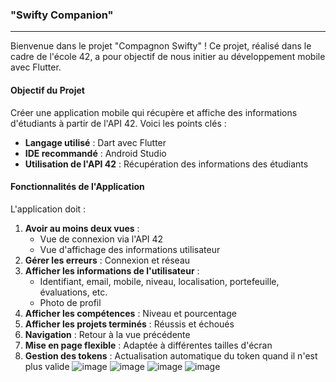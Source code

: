 ### "Swifty Companion"

---

Bienvenue dans le projet "Compagnon Swifty" ! Ce projet, réalisé dans le cadre de l'école 42, a pour objectif de nous initier au développement mobile avec Flutter.

#### **Objectif du Projet**
Créer une application mobile qui récupère et affiche des informations d'étudiants à partir de l'API 42. Voici les points clés :

- **Langage utilisé** : Dart avec Flutter
- **IDE recommandé** : Android Studio
- **Utilisation de l'API 42** : Récupération des informations des étudiants

#### **Fonctionnalités de l'Application**
L'application doit :

1. **Avoir au moins deux vues** :
   - Vue de connexion via l'API 42
   - Vue d'affichage des informations utilisateur
2. **Gérer les erreurs** : Connexion et réseau
3. **Afficher les informations de l'utilisateur** :
   - Identifiant, email, mobile, niveau, localisation, portefeuille, évaluations, etc.
   - Photo de profil
4. **Afficher les compétences** : Niveau et pourcentage
5. **Afficher les projets terminés** : Réussis et échoués
6. **Navigation** : Retour à la vue précédente
7. **Mise en page flexible** : Adaptée à différentes tailles d'écran
8. **Gestion des tokens** : Actualisation automatique du token quand il n'est plus valide
![image](https://github.com/user-attachments/assets/cab02aa5-11ea-43c9-a0a1-38467c419d5c)
![image](https://github.com/user-attachments/assets/e2ecb9cf-e0f5-4353-a255-d8551d620326)
![image](https://github.com/user-attachments/assets/e5e62191-88e5-4f2a-b811-d8fb9660fcb7)
![image](https://github.com/user-attachments/assets/a79a52f5-2dc3-4231-acfb-f42b472a4b27)


